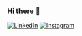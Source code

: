 ### Hi there 👋

<!--
**Sahil0706/Sahil0706** is a ✨ _special_ ✨ repository because its `README.md` (this file) appears on your GitHub profile.

Here are some ideas to get you started:

- 🔭 I’m currently working on ...
- 🌱 I’m currently learning ...
- 👯 I’m looking to collaborate on ...
- 🤔 I’m looking for help with ...
- 💬 Ask me about ...
- 📫 How to reach me: ...
- 😄 Pronouns: ...
- ⚡ Fun fact: ...
-->
<a href="https://www.linkedin.com/in/sahil-tuli-2670b91a1/"><img alt="LinkedIn" src="https://img.icons8.com/ios-glyphs/30/000000/linkedin.png"/></a>
<a href="https://www.instagram.com/shinchan.07/"><img alt="Instagram" src="https://img.icons8.com/office/16/000000/instagram-new.png"/></a>

